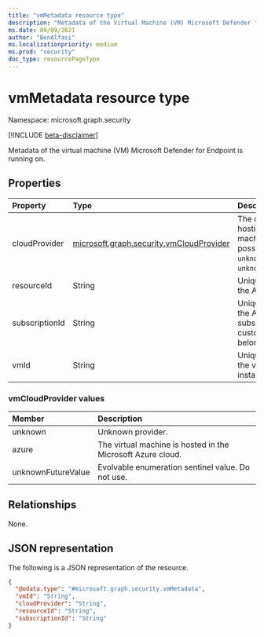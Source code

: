 ```yaml
---
title: "vmMetadata resource type"
description: "Metadata of the Virtual Machine (VM) Microsoft Defender for Endpoint is running on."
ms.date: 09/09/2021
author: "BenAlfasi"
ms.localizationpriority: medium
ms.prod: "security"
doc_type: resourcePageType
---
```


# vmMetadata resource type

Namespace: microsoft.graph.security

[!INCLUDE [beta-disclaimer](../../includes/beta-disclaimer.md)]

Metadata of the virtual machine (VM) Microsoft Defender for Endpoint is running on.

## Properties
|Property|Type|Description|
|:---|:---|:---|
|cloudProvider|[microsoft.graph.security.vmCloudProvider](#vmcloudprovider-values)|The cloud provider hosting the virtual machine. The possible values are: `unknown`, `azure`, `unknownFutureValue`.|
|resourceId|String|Unique identifier of the Azure resource.|
|subscriptionId|String|Unique identifier of the Azure subscription the customer tenant belongs to.|
|vmId|String|Unique identifier of the virtual machine instance.|


### vmCloudProvider values 

| Member                     | Description                                    |
| :--------------------------| :--------------------------------------------- |
| unknown                    | Unknown provider.                               |
| azure                      | The virtual machine is hosted in the Microsoft Azure cloud. |
| unknownFutureValue         | Evolvable enumeration sentinel value. Do not use.|


## Relationships
None.

## JSON representation
The following is a JSON representation of the resource.
<!-- {
  "blockType": "resource",
  "@odata.type": "microsoft.graph.security.vmMetadata"
}
-->
``` json
{
  "@odata.type": "#microsoft.graph.security.vmMetadata",
  "vmId": "String",
  "cloudProvider": "String",
  "resourceId": "String",
  "subscriptionId": "String"
}
```